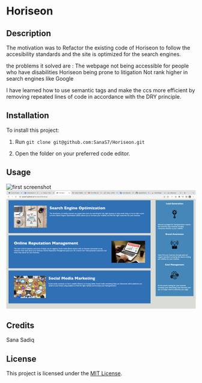 # Horiseon

## Description

The motivation was to Refactor the existing code of Horiseon to follow the accesibility standards and the site is optimized for the search engines.     

the problems it solved are :
The webpage not being accessible for people who have disabilities
Horiseon being prone to litigation
Not rank higher in search engines like Google

I have learned how to use semantic tags and make the ccs more efficient by removing repeated lines of code in accordance with the DRY principle.

## Installation

To install this project:
1. Run
`git clone git@github.com:SanaS7/Horiseon.git`

2. Open the folder on your preferred code editor.


## Usage

<img src="Develop/assets/images/Screenshot1.png" alt="first screenshot">
<img src="Develop/assets/images/Screenshot2.png" alt="second screenshot">


## Credits

Sana Sadiq

## License

This project is licensed under the [MIT License](https://opensource.org/license/mit/).
